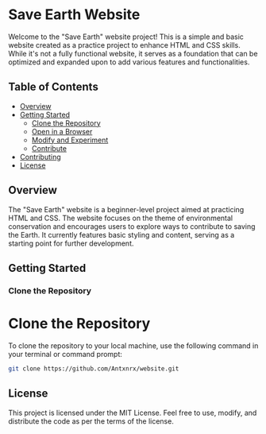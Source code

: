 # Save Earth Website

Welcome to the "Save Earth" website project! This is a simple and basic website created as a practice project to enhance HTML and CSS skills. While it's not a fully functional website, it serves as a foundation that can be optimized and expanded upon to add various features and functionalities.

## Table of Contents

- [Overview](#overview)
- [Getting Started](#getting-started)
  - [Clone the Repository](#clone-the-repository)
  - [Open in a Browser](#open-in-a-browser)
  - [Modify and Experiment](#modify-and-experiment)
  - [Contribute](#contribute)
- [Contributing](#contributing)
- [License](#license)

## Overview

The "Save Earth" website is a beginner-level project aimed at practicing HTML and CSS. The website focuses on the theme of environmental conservation and encourages users to explore ways to contribute to saving the Earth. It currently features basic styling and content, serving as a starting point for further development.

## Getting Started

### Clone the Repository

# Clone the Repository

To clone the repository to your local machine, use the following command in your terminal or command prompt:

```bash
git clone https://github.com/Antxnrx/website.git
```



## License

This project is licensed under the MIT License. Feel free to use, modify, and distribute the code as per the terms of the license.


